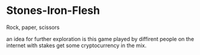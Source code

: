 # Stones-Iron-Flesh
Rock, paper, scissors

an idea for further exploration is this game played by diffirent people on the internet with stakes get some cryptocurrency in the mix.